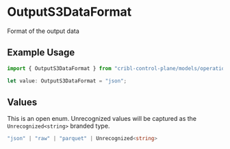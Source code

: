 # OutputS3DataFormat

Format of the output data

## Example Usage

```typescript
import { OutputS3DataFormat } from "cribl-control-plane/models/operations";

let value: OutputS3DataFormat = "json";
```

## Values

This is an open enum. Unrecognized values will be captured as the `Unrecognized<string>` branded type.

```typescript
"json" | "raw" | "parquet" | Unrecognized<string>
```